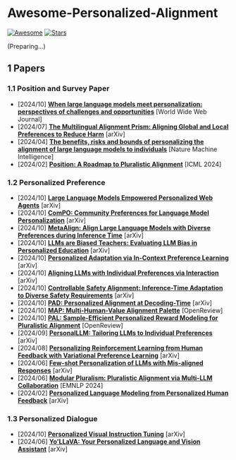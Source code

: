 # Awesome-Personalized-Alignment

[![Awesome](https://awesome.re/badge.svg)](https://awesome.re)
[![Stars](https://img.shields.io/github/stars/liyongqi2002/Awesome-Personalized-Alignment)](.)


(Preparing...)


## 1 Papers 


### 1.1 Position and Survey Paper

- [2024/10] **[When large language models meet personalization: perspectives of challenges and opportunities](https://doi.org/10.1007/s11280-024-01276-1)** [World Wide Web Journal]
- [2024/07] **[The Multilingual Alignment Prism: Aligning Global and Local Preferences to Reduce Harm](https://arxiv.org/abs/2406.18682)** [arXiv]
- [2024/04] **[The benefits, risks and bounds of personalizing the alignment of large language models to individuals](https://www.nature.com/articles/s42256-024-00820-y)** [Nature Machine Intelligence]
- [2024/02] **[Position: A Roadmap to Pluralistic Alignment](https://openreview.net/forum?id=gQpBnRHwxM)** [ICML 2024]
<!-- - [2024/] **[]()** [] -->


### 1.2 Personalized Preference

<!-- - [2024/] **[]()** [] -->
<!-- - [2024/] **[]()** [] -->
- [2024/10] **[Large Language Models Empowered Personalized Web Agents](https://arxiv.org/abs/2410.17236)** [arXiv]
- [2024/10] **[ComPO: Community Preferences for Language Model Personalization](https://arxiv.org/abs/2410.16027)** [arXiv]
- [2024/10] **[MetaAlign: Align Large Language Models with Diverse Preferences during Inference Time](https://arxiv.org/abs/2410.14184)** [arXiv]
- [2024/10] **[LLMs are Biased Teachers: Evaluating LLM Bias in Personalized Education](https://arxiv.org/abs/2410.14012)** [arXiv]
- [2024/10] **[Personalized Adaptation via In-Context Preference Learning](https://arxiv.org/abs/2410.14001)** [arXiv]
- [2024/10] **[Aligning LLMs with Individual Preferences via Interaction](http://arxiv.org/abs/2410.03642)** [arXiv]
- [2024/10] **[Controllable Safety Alignment: Inference-Time Adaptation to Diverse Safety Requirements](http://arxiv.org/abs/2410.08968)** [arXiv]
- [2024/10] **[PAD: Personalized Alignment at Decoding-Time](http://arxiv.org/abs/2410.04070)** [arXiv]
- [2024/10] **[MAP: Multi-Human-Value Alignment Palette](https://openreview.net/forum?id=NN6QHwgRrQ)** [OpenReview]
- [2024/10] **[PAL: Sample-Efficient Personalized Reward Modeling for Pluralistic Alignment](https://openreview.net/forum?id=1kFDrYCuSu)** [OpenReview]
- [2024/09] **[PersonalLLM: Tailoring LLMs to Individual Preferences](http://arxiv.org/abs/2409.20296)** [arXiv]
- [2024/08] **[Personalizing Reinforcement Learning from Human Feedback with Variational Preference Learning](http://arxiv.org/abs/2408.10075)** [arXiv]
- [2024/06] **[Few-shot Personalization of LLMs with Mis-aligned Responses](http://arxiv.org/abs/2406.18678)** [arXiv]
- [2024/06] **[Modular Pluralism: Pluralistic Alignment via Multi-LLM Collaboration](https://arxiv.org/abs/2406.15951)** [EMNLP 2024]
- [2024/02] **[Personalized Language Modeling from Personalized Human Feedback](https://arxiv.org/abs/2402.05133)** [arXiv]



### 1.3 Personalized Dialogue

- [2024/10] **[Personalized Visual Instruction Tuning](http://arxiv.org/abs/2410.07113)** [arXiv]
- [2024/06] **[Yo'LLaVA: Your Personalized Language and Vision Assistant](http://arxiv.org/abs/2406.09400)** [arXiv]
<!-- - [2024/] **[]()** [] -->


<!-- ## 2 Dataset -->

